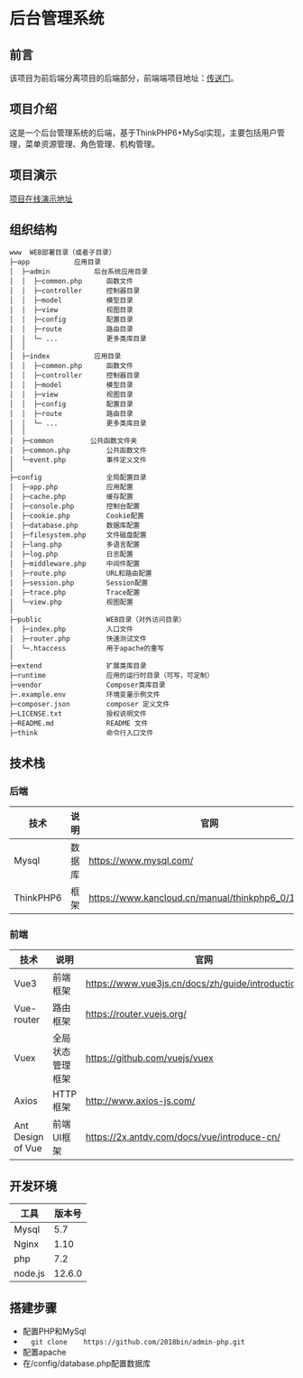 # 后台管理系统

## 前言
该项目为前后端分离项目的后端部分，前端端项目地址：[传送门](https://github.com/2018bin/vue3-admin)。

## 项目介绍
这是一个后台管理系统的后端，基于ThinkPHP6+MySql实现，主要包括用户管理，菜单资源管理、角色管理、机构管理。

## 项目演示
[项目在线演示地址](www.bin.organic)

## 组织结构
```
www  WEB部署目录（或者子目录）
├─app           应用目录
│  ├─admin           后台系统应用目录
│  │  ├─common.php      函数文件
│  │  ├─controller      控制器目录
│  │  ├─model           模型目录
│  │  ├─view            视图目录
│  │  ├─config          配置目录
│  │  ├─route           路由目录
│  │  └─ ...            更多类库目录
│  │
│  ├─index           应用目录
│  │  ├─common.php      函数文件
│  │  ├─controller      控制器目录
│  │  ├─model           模型目录
│  │  ├─view            视图目录
│  │  ├─config          配置目录
│  │  ├─route           路由目录
│  │  └─ ...            更多类库目录
│  │
│  ├─common         公共函数文件夹
│  ├─common.php         公共函数文件
│  └─event.php          事件定义文件
│
├─config                全局配置目录
│  ├─app.php            应用配置
│  ├─cache.php          缓存配置
│  ├─console.php        控制台配置
│  ├─cookie.php         Cookie配置
│  ├─database.php       数据库配置
│  ├─filesystem.php     文件磁盘配置
│  ├─lang.php           多语言配置
│  ├─log.php            日志配置
│  ├─middleware.php     中间件配置
│  ├─route.php          URL和路由配置
│  ├─session.php        Session配置
│  ├─trace.php          Trace配置
│  └─view.php           视图配置
│
├─public                WEB目录（对外访问目录）
│  ├─index.php          入口文件
│  ├─router.php         快速测试文件
│  └─.htaccess          用于apache的重写
│
├─extend                扩展类库目录
├─runtime               应用的运行时目录（可写，可定制）
├─vendor                Composer类库目录
├─.example.env          环境变量示例文件
├─composer.json         composer 定义文件
├─LICENSE.txt           授权说明文件
├─README.md             README 文件
├─think                 命令行入口文件
```
## 技术栈
### 后端
|  技术       | 说明     |    官网  | 
|  ---         |   ---  |     ---  |  
|   Mysql      |数据库	  | https://www.mysql.com/ |
|   ThinkPHP6  |框架	  | https://www.kancloud.cn/manual/thinkphp6_0/1037479  |
 
### 前端
|  技术       | 说明     |    官网  | 
|  ---         |   ---  |     ---  |  
|   Vue3      |前端框架	  | https://www.vue3js.cn/docs/zh/guide/introduction.html |
|   Vue-router |路由框架	  | https://router.vuejs.org/  |
|   Vuex       |全局状态管理框架	  | https://github.com/vuejs/vuex  |
|   Axios      |HTTP框架	  | http://www.axios-js.com/  |
|   Ant Design of Vue |	前端UI框架	  | https://2x.antdv.com/docs/vue/introduce-cn/  |
## 开发环境
|  工具   | 版本号 |   
|  ---    |   ---  |  
|   Mysql  |5.7	    | 
|   Nginx  |1.10	     | 
|   php	   |7.2     | 
|   node.js	|12.6.0	 | 
 
## 搭建步骤
- 配置PHP和MySql
-  ```   git clone    https://github.com/2018bin/admin-php.git  ```
- 配置apache
- 在/config/database.php配置数据库


